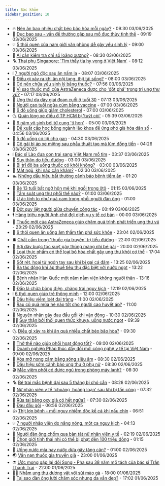 ```yaml
---
title: Sức khỏe
sidebar_position: 10
---
```


<!-- vnexpress-suc-khoe:START -->
- 🔥 [Nên ăn bao nhiêu chất béo bão hòa mỗi ngày?](https://vnexpress.net/nen-an-bao-nhieu-chat-beo-bao-hoa-moi-ngay-4893993.html) - 09:30 03/06/2025
- 🥰 [Đục bao sau - vấn đề thường gặp sau mổ đục thủy tinh thể](https://vnexpress.net/duc-bao-sau-van-de-thuong-gap-sau-mo-duc-thuy-tinh-the-4893915.html) - 09:19 03/06/2025
- 💡 [5 thói quen của nam giới văn phòng dễ gây yếu sinh lý](https://vnexpress.net/5-thoi-quen-cua-nam-gioi-van-phong-de-gay-yeu-sinh-ly-4893989.html) - 09:00 03/06/2025
- 🤗 [Ai cần kiểm tra chỉ số loãng xương?](https://vnexpress.net/ai-can-kiem-tra-chi-so-loang-xuong-4893986.html) - 08:30 03/06/2025
- 🪜 [Thai phụ Singapore: &#39;Tìm thấy tia hy vọng ở Việt Nam&#39;](https://vnexpress.net/thai-phu-singapore-tim-thay-tia-hy-vong-o-viet-nam-4893911.html) - 08:12 03/06/2025
- 🕯 [7 người ngộ độc sau ăn nấm lạ](https://vnexpress.net/7-nguoi-ngo-doc-sau-an-nam-la-4893900.html) - 08:07 03/06/2025
- 🤭 [Điều gì xảy ra khi ăn nội tạng, thịt tái sống?](https://vnexpress.net/dieu-gi-xay-ra-khi-an-noi-tang-thit-tai-song-4893953.html) - 08:00 03/06/2025
- 👀 [Có nên chữa yếu sinh lý bằng thuốc?](https://vnexpress.net/suc-khoe-cam-nang-co-nen-chua-yeu-sinh-ly-bang-thuoc-4893759.html) - 07:56 03/06/2025
- 🌋 [Vì sao thuốc mới của AstraZeneca được cho &#39;đột phá&#39; trong trị ung thư vú?](https://vnexpress.net/vi-sao-thuoc-moi-cua-astrazeneca-duoc-cho-dot-pha-trong-tri-ung-thu-vu-4893889.html) - 07:17 03/06/2025
- 🫶 [Ung thư dạ dày giai đoạn cuối ở tuổi 30](https://vnexpress.net/ung-thu-da-day-giai-doan-cuoi-o-tuoi-30-4893836.html) - 07:13 03/06/2025
- 🦆 [Người cao tuổi ngừa cúm bằng vaccine](https://vnexpress.net/nguoi-cao-tuoi-ngua-cum-bang-vaccine-4893937.html) - 07:00 03/06/2025
- 🚀 [6 đồ uống giúp giảm cholesterol](https://vnexpress.net/6-do-uong-giup-giam-cholesterol-4893858.html) - 07:00 03/06/2025
- 🌜 [Quán lòng xe điếu ở TP HCM bị &#39;tuýt còi&#39;](https://vnexpress.net/quan-long-xe-dieu-o-tp-hcm-bi-tuyt-coi-4893896.html) - 05:39 03/06/2025
- 🧰 [6 năm vô sinh bởi tử cung &#39;tí hon&#39;](https://vnexpress.net/6-nam-vo-sinh-boi-tu-cung-ti-hon-4893758.html) - 05:00 03/06/2025
- 💫 [Đề xuất cấp học bổng ngành lão khoa để ứng phó già hóa dân số](https://vnexpress.net/de-xuat-cap-hoc-bong-nganh-lao-khoa-de-ung-pho-gia-hoa-dan-so-4893623.html) - 04:56 03/06/2025
- 🌝 [5 đồ uống có lợi cho gan](https://vnexpress.net/5-do-uong-co-loi-cho-gan-4893833.html) - 04:30 03/06/2025
- 🗽 [Cô gái bị áp xe miệng sau phẫu thuật tạo má lúm đồng tiền](https://vnexpress.net/co-gai-bi-ap-xe-mieng-sau-phau-thuat-tao-ma-lum-dong-tien-4893791.html) - 04:26 03/06/2025
- 🕯 [Bác sĩ Lào đưa con trai sang Việt Nam mổ tim](https://vnexpress.net/bac-si-lao-dua-con-trai-sang-viet-nam-mo-tim-4893483.html) - 03:37 03/06/2025
- 🦅 [Suy thận do tiểu đường](https://vnexpress.net/suy-than-do-tieu-duong-4893765.html) - 03:00 03/06/2025
- 🦆 [Bị trĩ độ ba uống thuốc có khỏi không?](https://vnexpress.net/bi-tri-do-ba-uong-thuoc-co-khoi-khong-4893709.html) - 03:00 03/06/2025
- 🎊 [Mất ngủ, khi nào cần khám?](https://vnexpress.net/mat-ngu-khi-nao-can-kham-4893737.html) - 02:30 03/06/2025
- 🏊 [Những dấu hiệu bất thường cảnh báo bệnh tiềm ẩn](https://vnexpress.net/nhung-dau-hieu-bat-thuong-canh-bao-benh-tiem-an-4893713.html) - 01:20 03/06/2025
- 📝 [Bé 13 tuổi bất ngờ hôn mê khi ngồi trong ôtô](https://vnexpress.net/be-13-tuoi-bat-ngo-hon-me-khi-ngoi-trong-oto-4893694.html) - 01:15 03/06/2025
- 💯 [Tầm soát ung thư phổi thế nào?](https://vnexpress.net/tam-soat-ung-thu-phoi-the-nao-4893708.html) - 01:00 03/06/2025
- 🌊 [U ác tính to như quả cam trong phổi người đàn ông](https://vnexpress.net/u-ac-tinh-to-nhu-qua-cam-trong-phoi-nguoi-dan-ong-4893701.html) - 01:00 03/06/2025
- 🚀 [Đột quỵ liệt người giữa chuyến công tác](https://vnexpress.net/dot-quy-liet-nguoi-giua-chuyen-cong-tac-4893678.html) - 00:49 03/06/2025
- 🕴 [Hàng triệu người Anh chờ đợi dịch vụ y tế cơ bản](https://vnexpress.net/hang-trieu-nguoi-anh-cho-doi-dich-vu-y-te-co-ban-4893488.html) - 00:00 03/06/2025
- 🗽 [Thuốc mới của AstraZeneca giúp chậm quá trình phát triển ung thư vú](https://vnexpress.net/thuoc-moi-cua-astrazeneca-giup-cham-qua-trinh-phat-trien-ung-thu-vu-4893661.html) - 23:29 02/06/2025
- 🎡 [6 thói quen ăn uống âm thầm tàn phá sức khỏe](https://vnexpress.net/suc-khoe-cam-nang-6-thoi-quen-an-uong-am-tham-tan-pha-suc-khoe-4893439.html) - 23:04 02/06/2025
- ⛽️ [Chất cấm trong &#39;thuốc gia truyền&#39; trị tiểu đường](https://vnexpress.net/suc-khoe-cam-nang-chat-cam-trong-thuoc-gia-truyen-tri-tieu-duong-4891664.html) - 22:00 02/06/2025
- 🦆 [Sợi dây buộc tóc suýt gây thủng màng nhĩ bé gái](https://vnexpress.net/soi-day-buoc-toc-suyt-gay-thung-mang-nhi-be-gai-4893518.html) - 20:00 02/06/2025
- 🤩 [Loại thực phẩm có thể loại bỏ hóa chất gây ung thư khỏi cơ thể](https://vnexpress.net/suc-khoe-cam-nang-loai-thuc-pham-co-the-loai-bo-hoa-chat-gay-ung-thu-khoi-co-the-4893554.html) - 17:04 02/06/2025
- 🦒 [Sốt rét, hoại tử ngón tay sau khi bị gai cá đâm](https://vnexpress.net/sot-ret-hoai-tu-ngon-tay-sau-khi-bi-gai-ca-dam-4893275.html) - 13:25 02/06/2025
- 💫 [Ba tác động khi áp thuế tiêu thụ đặc biệt với nước ngọt](https://vnexpress.net/ba-tac-dong-khi-ap-thue-tieu-thu-dac-biet-voi-nuoc-ngot-4893645.html) - 13:22 02/06/2025
- 🐘 [Bệnh nhân Hàn Quốc một năm nằm viện không người thân](https://vnexpress.net/benh-nhan-han-quoc-mot-nam-nam-vien-khong-nguoi-than-4893458.html) - 13:16 02/06/2025
- 🚀 [Đắp lá chữa bỏng điện, chàng trai nguy kịch](https://vnexpress.net/dap-la-chua-bong-dien-chang-trai-nguy-kich-4893475.html) - 12:19 02/06/2025
- 🕯 [6 thói quen giúp trẻ thông minh](https://vnexpress.net/6-thoi-quen-giup-tre-thong-minh-4893474.html) - 12:00 02/06/2025
- 🦏 [Dấu hiệu viêm loét đại tràng](https://vnexpress.net/dau-hieu-viem-loet-dai-trang-4893508.html) - 11:00 02/06/2025
- 🦄 [Rau củ quả mùa hè nào tốt cho người cao huyết áp?](https://vnexpress.net/rau-cu-qua-mua-he-nao-tot-cho-nguoi-cao-huyet-ap-4893499.html) - 11:00 02/06/2025
- 🦒 [Nguyên nhân gây đau đầu gối khi vận động](https://vnexpress.net/nguyen-nhan-gay-dau-dau-goi-khi-van-dong-4893572.html) - 10:30 02/06/2025
- 👨‍🏫 [Suy thận bởi thói quen thức khuya, uống nước ngọt](https://vnexpress.net/suc-khoe-cam-nang-suy-than-boi-thoi-quen-thuc-khuya-uong-nuoc-ngot-4893571.html) - 09:39 02/06/2025
- 🌜 [Điều gì xảy ra khi ăn quá nhiều chất béo bão hòa?](https://vnexpress.net/dieu-gi-xay-ra-khi-an-qua-nhieu-chat-beo-bao-hoa-4893553.html) - 09:30 02/06/2025
- 🚀 [Thở thế nào giúp phổi hoạt động tốt?](https://vnexpress.net/tho-the-nao-giup-phoi-hoat-dong-tot-4893461.html) - 09:00 02/06/2025
- 💃 [Doanh nghiệp Pháp thúc đẩy đổi mới công nghệ y tế tại Việt Nam](https://vnexpress.net/doanh-nghiep-phap-thuc-day-doi-moi-cong-nghe-y-te-tai-viet-nam-4893352.html) - 09:00 02/06/2025
- 💯 [Xóa mỡ nọng cằm bằng sóng siêu âm](https://vnexpress.net/xoa-mo-nong-cam-bang-song-sieu-am-4893463.html) - 08:30 02/06/2025
- 🤔 [Dấu hiệu sớm cảnh báo ung thư ở phụ nữ](https://vnexpress.net/dau-hieu-som-canh-bao-ung-thu-o-phu-nu-4893380.html) - 08:30 02/06/2025
- 🎬 [Mắc viêm phổi có được ngủ trong phòng máy lạnh?](https://vnexpress.net/mac-viem-phoi-co-duoc-ngu-trong-phong-may-lanh-4893375.html) - 08:30 02/06/2025
- 🪜 [Bé trai mắc bệnh dại sau 5 tháng bị chó cắn](https://vnexpress.net/be-trai-mac-benh-dai-sau-5-thang-bi-cho-can-4893411.html) - 08:28 02/06/2025
- 🦣 [Nữ nhân viên y tế &#39;choáng, hoảng loạn&#39; sau khi bị tấn công](https://vnexpress.net/nu-nhan-vien-y-te-choang-hoang-loan-sau-khi-bi-tan-cong-4893447.html) - 07:32 02/06/2025
- 🧐 [Rửa tai bằng oxy già có hết ngứa?](https://vnexpress.net/rua-tai-bang-oxy-gia-co-het-ngua-4893422.html) - 07:30 02/06/2025
- 🤡 [Đau đầu gối](https://vnexpress.net/suc-khoe/cam-nang/dau-dau-goi-332) - 06:56 02/06/2025
- 👍 [Thịt lợn bệnh - mối nguy nhiễm độc kể cả khi nấu chín](https://vnexpress.net/thit-lon-benh-moi-nguy-nhiem-doc-ke-ca-khi-nau-chin-4893269.html) - 06:51 02/06/2025
- 💡 [7 người nhập viện do nắng nóng, một ca nguy kịch](https://vnexpress.net/7-nguoi-nhap-vien-do-nang-nong-mot-ca-nguy-kich-4893365.html) - 04:13 02/06/2025
- 💯 [Người đàn ông chồm qua bàn tát nữ nhân viên y tế](https://vnexpress.net/nhan-vien-y-te-bi-nguoi-dan-ong-chom-qua-ban-dam-4893226.html) - 02:19 02/06/2025
- 🧠 [Chọn giới tính thai nhi có thể bị phạt đến 100 triệu đồng](https://vnexpress.net/chon-gioi-tinh-thai-nhi-co-the-bi-phat-den-100-trieu-dong-4893215.html) - 01:15 02/06/2025
- 🎡 [Uống nước mía hay nước dừa gây tăng cân?](https://vnexpress.net/uong-nuoc-mia-hay-nuoc-dua-gay-tang-can-4893073.html) - 01:00 02/06/2025
- 🌏 [Vấn nạn thuốc gia truyền giả](https://vnexpress.net/van-nan-thuoc-gia-truyen-gia-4889562.html) - 23:00 01/06/2025
- ⚗️ [Ước mong gặp lại đôi Song - Pha sau 38 năm mổ tách của bác sĩ Trần Thành Trai](https://vnexpress.net/uoc-nguyen-chua-thanh-cua-bac-si-mo-tach-doi-tre-dinh-lien-song-pha-4893147.html) - 22:00 01/06/2025
- 👨‍🏫 [Nhầm ung thư dương vật với sùi mào gà](https://vnexpress.net/suc-khoe-cam-nang-nham-ung-thu-duong-vat-voi-sui-mao-ga-4893119.html) - 18:00 01/06/2025
- 🤖 [Tại sao đàn ông lười chăm sóc nhưng da vẫn đẹp?](https://vnexpress.net/tai-sao-dan-ong-luoi-cham-soc-nhung-da-van-dep-4892761.html) - 17:02 01/06/2025<!-- vnexpress-suc-khoe:END -->

